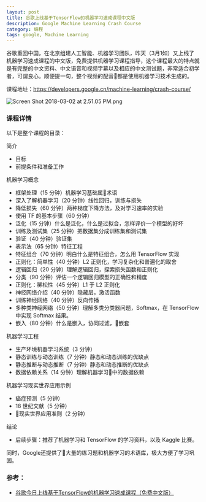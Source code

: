 ```yaml
---
layout: post
title: 谷歌上线基于TensorFlow的机器学习速成课程中文版
description: Google Machine Learning Crash Course
category: 编程
tags: google, Machine Learning
---
```


谷歌重回中国，在北京组建人工智能、机器学习团队，昨天（3月1如）又上线了机器学习速成课程的中文版，免费提供机器学习课程指导，这个课程最大的特点就是有完整的中文资料、中文语音和视频字幕以及相应的中文测试题，非常适合初学者，可谓良心。顺便提一句，整个视频的配音都是使用机器学习技术生成的。
<!--more-->

课程地址：https://developers.google.cn/machine-learning/crash-course/

![Screen Shot 2018-03-02 at 2.51.05 PM.png](https://steemitimages.com/DQmVVfoYZa3zTwgvaePCaeJSTeAK7AYgcX3L1yXKPgrRQEt/Screen%20Shot%202018-03-02%20at%202.51.05%20PM.png)

### 课程详情

以下是整个课程的目录：

简介

* 目标
* 前提条件和准备工作

机器学习概念

* 框架处理（15 分钟）机器学习基础属术语
* 深入了解机器学习（20 分钟）线性回归，训练与损失
* 降低损失（60 分钟）两种梯度下降方法，及对学习速率的实验
* 使用 TF 的基本步骤（60 分钟）
* 泛化（15 分钟）什么是泛化，什么是过拟合，怎样评价一个模型的好坏
* 训练及测试集（25 分钟）把数据集分成训练集和测试集
* 验证（40 分钟）验证集
* 表示法（65 分钟）特征工程
* 特征组合（70 分钟）明白什么是特征组合，怎么用 TensorFlow 实现
* 正则化：简单性（40 分钟）L2 正则化，学习复杂化和普遍化的取舍
* 逻辑回归（20 分钟）理解逻辑回归，探索损失函数和正则化
* 分类（90 分钟）评估一个逻辑回归模型的正确性和精度
* 正则化：稀松性（45 分钟）L1 于 L2 正则化
* 神经网络介绍（40 分钟）隐藏层，激活函数
* 训练神经网络（40 分钟）反向传播
* 多种类神经网络（50 分钟）理解多类分类器问题，Softmax，在 TensorFlow 中实现 Softmax 结果。
* 嵌入（80 分钟）什么是嵌入，协同过滤，嵌套

机器学习工程

* 生产环境机器学习系统（3 分钟）
* 静态训练与动态训练（7 分钟）静态和动态训练的优缺点
* 静态推断与动态推断（7 分钟）静态和动态推断的优缺点
* 数据依赖关系（14 分钟）理解机器学习中的数据依赖

机器学习现实世界应用示例

* 癌症预测（5 分钟）
* 18 世纪文献（5 分钟）
* 现实世界应用准则（2 分钟）

结论

* 后续步骤：推荐了机器学习和 TensorFlow 的学习资料，以及 Kaggle 比赛。

同时，Google还提供了大量的练习题和机器学习的术语库，极大方便了学习巩固。

### 参考：

* [谷歌今日上线基于TensorFlow的机器学习速成课程（免费中文版）](https://zhuanlan.zhihu.com/p/34129033)
